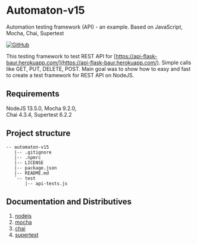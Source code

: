 # Automaton-v15

Automation testing framework (API) - an example. Based on JavaScript, Mocha, Chai, Supertest

[![GitHub](https://img.shields.io/github/license/mashape/apistatus.svg)](https://github.com/BurhanH/automaton-v15/blob/master/LICENSE)


This testing framework to test REST API for [https://api-flask-baur.herokuapp.com/](https://api-flask-baur.herokuapp.com/). Simple calls like GET, PUT, DELETE, POST.
Main goal was to show how to easy and fast to create a test framework for REST API on NodeJS. 

## Requirements
NodeJS 13.5.0, Mocha 9.2.0, <br>
Chai 4.3.4, Supertest 6.2.2 <br>

## Project structure
```text
-- automaton-v15
   |-- .gitignore
   |-- .npmrc
   |-- LICENSE
   |-- package.json
   |-- README.md
   `-- test
       |-- api-tests.js
```
## Documentation and Distributives

1.  [nodejs](https://nodejs.org/en/)
2.  [mocha](https://mochajs.org/)
3.  [chai](https://www.chaijs.com/)
4.  [supertest](https://github.com/visionmedia/supertest)

